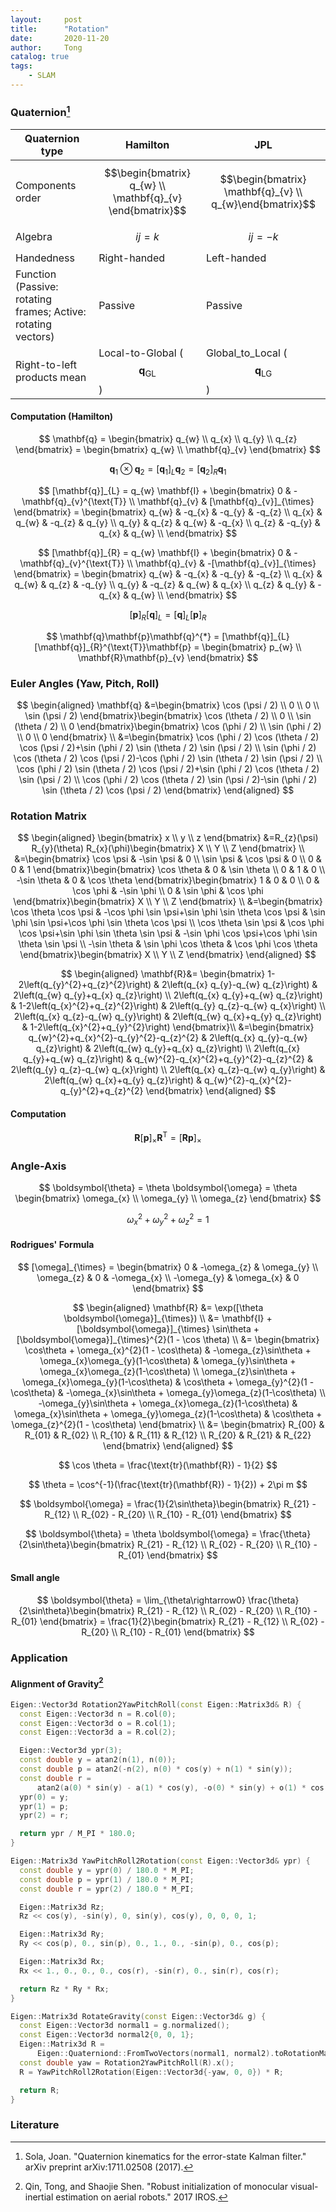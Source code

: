 ```yaml
---
layout:     post
title:      "Rotation"
date:       2020-11-20
author:     Tong
catalog: true
tags:
    - SLAM
---
```


### Quaternion[^Sola17]

| Quaternion type                                               | Hamilton                                                  | JPL                                                      |
| ------------------------------------------------------------- | --------------------------------------------------------- | -------------------------------------------------------- |
| Components order                                              | $$\begin{bmatrix} q_{w} \\ \mathbf{q}_{v} \end{bmatrix}$$ | $$\begin{bmatrix} \mathbf{q}_{v} \\ q_{w}\end{bmatrix}$$ |
| Algebra                                                       | $$ij=k$$                                                  | $$ij=-k$$                                                |
| Handedness                                                    | Right-handed                                              | Left-handed                                              |
| Function (Passive: rotating frames; Active: rotating vectors) | Passive                                                   | Passive                                                  |
| Right-to-left products mean                                   | Local-to-Global ($$\mathbf{q}_{\text{GL}}$$)              | Global_to_Local ($$\mathbf{q}_{\text{LG}}$$)             |

#### Computation (Hamilton)

$$
\mathbf{q} = \begin{bmatrix}
    q_{w} \\
    q_{x} \\
    q_{y} \\
    q_{z}
\end{bmatrix} = \begin{bmatrix}
    q_{w} \\
    \mathbf{q}_{v}
\end{bmatrix}
$$

$$
\mathbf{q}_{1} \otimes \mathbf{q}_{2} = [\mathbf{q}_{1}]_{L}\mathbf{q}_{2} = [\mathbf{q}_{2}]_{R}\mathbf{q}_{1}
$$

$$
[\mathbf{q}]_{L} = q_{w} \mathbf{I} + \begin{bmatrix}
    0 & -\mathbf{q}_{v}^{\text{T}} \\
    \mathbf{q}_{v} & [\mathbf{q}_{v}]_{\times}
\end{bmatrix} = \begin{bmatrix}
    q_{w} & -q_{x} & -q_{y} & -q_{z} \\
    q_{x} & q_{w} & -q_{z} & q_{y} \\
    q_{y} & q_{z} & q_{w} & -q_{x} \\
    q_{z} & -q_{y} & q_{x} & q_{w} \\
\end{bmatrix}
$$

$$
[\mathbf{q}]_{R} = q_{w} \mathbf{I} + \begin{bmatrix}
    0 & -\mathbf{q}_{v}^{\text{T}} \\
    \mathbf{q}_{v} & -[\mathbf{q}_{v}]_{\times}
\end{bmatrix} = \begin{bmatrix}
    q_{w} & -q_{x} & -q_{y} & -q_{z} \\
    q_{x} & q_{w} & q_{z} & -q_{y} \\
    q_{y} & -q_{z} & q_{w} & q_{x} \\
    q_{z} & q_{y} & -q_{x} & q_{w} \\
\end{bmatrix}
$$

$$
[\mathbf{p}]_{R}[\mathbf{q}]_{L} = [\mathbf{q}]_{L}[\mathbf{p}]_{R}
$$

$$
\mathbf{q}\mathbf{p}\mathbf{q}^{*} = [\mathbf{q}]_{L}[\mathbf{q}]_{R}^{\text{T}}\mathbf{p} = \begin{bmatrix}
    p_{w} \\
    \mathbf{R}\mathbf{p}_{v}
\end{bmatrix}
$$

### Euler Angles (Yaw, Pitch, Roll)

$$
\begin{aligned}
\mathbf{q} &=\begin{bmatrix}
\cos (\psi / 2) \\
0 \\
0 \\
\sin (\psi / 2)
\end{bmatrix}\begin{bmatrix}
\cos (\theta / 2) \\
0 \\
\sin (\theta / 2) \\
0
\end{bmatrix}\begin{bmatrix}
\cos (\phi / 2) \\
\sin (\phi / 2) \\
0 \\
0
\end{bmatrix} \\
&=\begin{bmatrix}
\cos (\phi / 2) \cos (\theta / 2) \cos (\psi / 2)+\sin (\phi / 2) \sin (\theta / 2) \sin (\psi / 2) \\
\sin (\phi / 2) \cos (\theta / 2) \cos (\psi / 2)-\cos (\phi / 2) \sin (\theta / 2) \sin (\psi / 2) \\
\cos (\phi / 2) \sin (\theta / 2) \cos (\psi / 2)+\sin (\phi / 2) \cos (\theta / 2) \sin (\psi / 2) \\
\cos (\phi / 2) \cos (\theta / 2) \sin (\psi / 2)-\sin (\phi / 2) \sin (\theta / 2) \cos (\psi / 2)
\end{bmatrix}
\end{aligned}
$$

### Rotation Matrix

$$
\begin{aligned}
\begin{bmatrix}
x \\
y \\
z
\end{bmatrix} &=R_{z}(\psi) R_{y}(\theta) R_{x}(\phi)\begin{bmatrix}
X \\
Y \\
Z
\end{bmatrix} \\
&=\begin{bmatrix}
\cos \psi & -\sin \psi & 0 \\
\sin \psi & \cos \psi & 0 \\
0 & 0 & 1
\end{bmatrix}\begin{bmatrix}
\cos \theta & 0 & \sin \theta \\
0 & 1 & 0 \\
-\sin \theta & 0 & \cos \theta
\end{bmatrix}\begin{bmatrix}
1 & 0 & 0 \\
0 & \cos \phi & -\sin \phi \\
0 & \sin \phi & \cos \phi
\end{bmatrix}\begin{bmatrix}
X \\
Y \\
Z
\end{bmatrix} \\
&=\begin{bmatrix}
\cos \theta \cos \psi & -\cos \phi \sin \psi+\sin \phi \sin \theta \cos \psi & \sin \phi \sin \psi+\cos \phi \sin \theta \cos \psi \\
\cos \theta \sin \psi & \cos \phi \cos \psi+\sin \phi \sin \theta \sin \psi & -\sin \phi \cos \psi+\cos \phi \sin \theta \sin \psi \\
-\sin \theta & \sin \phi \cos \theta & \cos \phi \cos \theta
\end{bmatrix}\begin{bmatrix}
X \\
Y \\
Z
\end{bmatrix}
\end{aligned}
$$

$$
\begin{aligned}
\mathbf{R}&=
\begin{bmatrix}
1-2\left(q_{y}^{2}+q_{z}^{2}\right) & 2\left(q_{x} q_{y}-q_{w} q_{z}\right) & 2\left(q_{w} q_{y}+q_{x} q_{z}\right) \\
2\left(q_{x} q_{y}+q_{w} q_{z}\right) & 1-2\left(q_{x}^{2}+q_{z}^{2}\right) & 2\left(q_{y} q_{z}-q_{w} q_{x}\right) \\
2\left(q_{x} q_{z}-q_{w} q_{y}\right) & 2\left(q_{w} q_{x}+q_{y} q_{z}\right) & 1-2\left(q_{x}^{2}+q_{y}^{2}\right)
\end{bmatrix}\\
&=\begin{bmatrix}
q_{w}^{2}+q_{x}^{2}-q_{y}^{2}-q_{z}^{2} & 2\left(q_{x} q_{y}-q_{w} q_{z}\right) & 2\left(q_{w} q_{y}+q_{x} q_{z}\right) \\
2\left(q_{x} q_{y}+q_{w} q_{z}\right) & q_{w}^{2}-q_{x}^{2}+q_{y}^{2}-q_{z}^{2} & 2\left(q_{y} q_{z}-q_{w} q_{x}\right) \\
2\left(q_{x} q_{z}-q_{w} q_{y}\right) & 2\left(q_{w} q_{x}+q_{y} q_{z}\right) & q_{w}^{2}-q_{x}^{2}-q_{y}^{2}+q_{z}^{2}
\end{bmatrix}
\end{aligned}
$$

#### Computation

$$
\mathbf{R}[\mathbf{p}]_{\times}\mathbf{R}^{\text{T}} = [\mathbf{R}\mathbf{p}]_{\times}
$$

### Angle-Axis

$$
\boldsymbol{\theta} = \theta \boldsymbol{\omega} = \theta \begin{bmatrix}
    \omega_{x} \\
    \omega_{y} \\
    \omega_{z}
\end{bmatrix}
$$

$$
\omega_{x}^{2} + \omega_{y}^{2} + \omega_{z}^{2} = 1
$$

#### Rodrigues' Formula

$$
[\omega]_{\times} = \begin{bmatrix}
    0 & -\omega_{z} & \omega_{y} \\
    \omega_{z} & 0 & -\omega_{x} \\
    -\omega_{y} & \omega_{x} & 0 
\end{bmatrix}
$$

$$
\begin{aligned}
    \mathbf{R} &= \exp([\theta \boldsymbol{\omega}]_{\times}) \\
    &= \mathbf{I} + [\boldsymbol{\omega}]_{\times} \sin\theta + [\boldsymbol{\omega}]_{\times}^{2}(1 - \cos \theta) \\
    &= \begin{bmatrix}
       \cos\theta + \omega_{x}^{2}(1 - \cos\theta) & -\omega_{z}\sin\theta + \omega_{x}\omega_{y}(1-\cos\theta) & \omega_{y}\sin\theta + \omega_{x}\omega_{z}(1-\cos\theta) \\ \omega_{z}\sin\theta + \omega_{x}\omega_{y}(1-\cos\theta) & \cos\theta + \omega_{y}^{2}(1 - \cos\theta) & -\omega_{x}\sin\theta + \omega_{y}\omega_{z}(1-\cos\theta) \\
       -\omega_{y}\sin\theta + \omega_{x}\omega_{z}(1-\cos\theta) & \omega_{x}\sin\theta + \omega_{y}\omega_{z}(1-\cos\theta) & \cos\theta + \omega_{z}^{2}(1 - \cos\theta)
    \end{bmatrix} \\
    &= \begin{bmatrix}
        R_{00} & R_{01} & R_{02} \\
        R_{10} & R_{11} & R_{12} \\
        R_{20} & R_{21} & R_{22}
    \end{bmatrix}
\end{aligned}
$$

$$
\cos \theta = \frac{\text{tr}(\mathbf{R}) - 1}{2}
$$

$$
\theta = \cos^{-1}(\frac{\text{tr}(\mathbf{R}) - 1}{2}) + 2\pi m  
$$

$$
\boldsymbol{\omega} = \frac{1}{2\sin\theta}\begin{bmatrix}
    R_{21} - R_{12} \\
    R_{02} - R_{20} \\
    R_{10} - R_{01}
\end{bmatrix}
$$

$$
\boldsymbol{\theta} = \theta \boldsymbol{\omega} = \frac{\theta}{2\sin\theta}\begin{bmatrix}
    R_{21} - R_{12} \\
    R_{02} - R_{20} \\
    R_{10} - R_{01}
\end{bmatrix}
$$

#### Small angle

$$
\boldsymbol{\theta} = \lim_{\theta\rightarrow0} \frac{\theta}{2\sin\theta}\begin{bmatrix}
    R_{21} - R_{12} \\
    R_{02} - R_{20} \\
    R_{10} - R_{01}
\end{bmatrix} = \frac{1}{2}\begin{bmatrix}
    R_{21} - R_{12} \\
    R_{02} - R_{20} \\
    R_{10} - R_{01}
\end{bmatrix}
$$

### Application

#### Alignment of Gravity[^Qin17]

```c++
Eigen::Vector3d Rotation2YawPitchRoll(const Eigen::Matrix3d& R) {
  const Eigen::Vector3d n = R.col(0);
  const Eigen::Vector3d o = R.col(1);
  const Eigen::Vector3d a = R.col(2);

  Eigen::Vector3d ypr(3);
  const double y = atan2(n(1), n(0));
  const double p = atan2(-n(2), n(0) * cos(y) + n(1) * sin(y));
  const double r =
      atan2(a(0) * sin(y) - a(1) * cos(y), -o(0) * sin(y) + o(1) * cos(y));
  ypr(0) = y;
  ypr(1) = p;
  ypr(2) = r;

  return ypr / M_PI * 180.0;
}

Eigen::Matrix3d YawPitchRoll2Rotation(const Eigen::Vector3d& ypr) {
  const double y = ypr(0) / 180.0 * M_PI;
  const double p = ypr(1) / 180.0 * M_PI;
  const double r = ypr(2) / 180.0 * M_PI;

  Eigen::Matrix3d Rz;
  Rz << cos(y), -sin(y), 0, sin(y), cos(y), 0, 0, 0, 1;

  Eigen::Matrix3d Ry;
  Ry << cos(p), 0., sin(p), 0., 1., 0., -sin(p), 0., cos(p);

  Eigen::Matrix3d Rx;
  Rx << 1., 0., 0., 0., cos(r), -sin(r), 0., sin(r), cos(r);

  return Rz * Ry * Rx;
}

Eigen::Matrix3d RotateGravity(const Eigen::Vector3d& g) {
  const Eigen::Vector3d normal1 = g.normalized();
  const Eigen::Vector3d normal2{0, 0, 1};
  Eigen::Matrix3d R =
      Eigen::Quaterniond::FromTwoVectors(normal1, normal2).toRotationMatrix();
  const double yaw = Rotation2YawPitchRoll(R).x();
  R = YawPitchRoll2Rotation(Eigen::Vector3d{-yaw, 0, 0}) * R;

  return R;
}
```

### Literature

[^Qin17]: Qin, Tong, and Shaojie Shen. "Robust initialization of monocular visual-inertial estimation on aerial robots." 2017 IROS.
[^Sola17]: Sola, Joan. "Quaternion kinematics for the error-state Kalman filter." arXiv preprint arXiv:1711.02508 (2017).